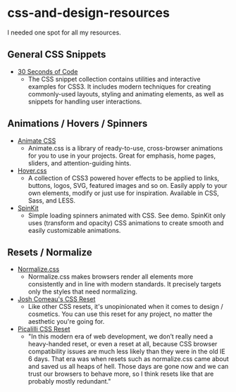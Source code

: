 # css-and-design-resources
I needed one spot for all my resources.

## General CSS Snippets
  - [30 Seconds of Code](https://www.30secondsofcode.org/css/p/1)
    - The CSS snippet collection contains utilities and interactive examples for CSS3. It includes modern techniques for creating commonly-used layouts, styling and animating elements, as well as snippets for handling user interactions.

## Animations / Hovers / Spinners
  - [Animate CSS](https://animate.style/)
    - Animate.css is a library of ready-to-use, cross-browser animations for you to use in your projects. Great for emphasis, home pages, sliders, and attention-guiding hints.
  - [Hover.css](http://ianlunn.github.io/Hover/)
    - A collection of CSS3 powered hover effects to be applied to links, buttons, logos, SVG, featured images and so on. Easily apply to your own elements, modify or just use for inspiration. Available in CSS, Sass, and LESS.
  - [SpinKit](https://tobiasahlin.com/spinkit/)
    - Simple loading spinners animated with CSS. See demo. SpinKit only uses (transform and opacity) CSS animations to create smooth and easily customizable animations.

## Resets / Normalize
  - [Normalize.css](https://necolas.github.io/normalize.css/)
    - Normalize.css makes browsers render all elements more consistently and in line with modern standards. It precisely targets only the styles that need normalizing.
  - [Josh Comeau's CSS Reset](https://www.joshwcomeau.com/css/custom-css-reset/)
    - Like other CSS resets, it's unopinionated when it comes to design / cosmetics. You can use this reset for any project, no matter the aesthetic you're going for.
  - [Picalilli CSS Reset](https://piccalil.li/blog/a-modern-css-reset/)
    - "In this modern era of web development, we don’t really need a heavy-handed reset, or even a reset at all, because CSS browser compatibility issues are much less likely than they were in the old IE 6 days. That era was when resets such as normalize.css came about and saved us all heaps of hell. Those days are gone now and we can trust our browsers to behave more, so I think resets like that are probably mostly redundant."
  
